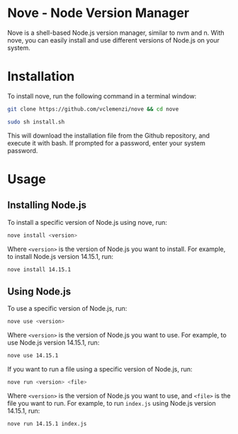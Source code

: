 # Nove - Node Version Manager

Nove is a shell-based Node.js version manager, similar to nvm and n. With nove, you can easily install and use different versions of Node.js on your system.

# Installation

To install nove, run the following command in a terminal window:

```bash
git clone https://github.com/vclemenzi/nove && cd nove
```

```bash
sudo sh install.sh
```

This will download the installation file from the Github repository, and execute it with bash. If prompted for a password, enter your system password.

# Usage

## Installing Node.js

To install a specific version of Node.js using nove, run:

```bash
nove install <version>
```

Where `<version>` is the version of Node.js you want to install. For example, to install Node.js version 14.15.1, run:

```bash
nove install 14.15.1
```

## Using Node.js

To use a specific version of Node.js, run:

```bash
nove use <version>
```

Where `<version>` is the version of Node.js you want to use. For example, to use Node.js version 14.15.1, run:

```bash
nove use 14.15.1
```

If you want to run a file using a specific version of Node.js, run:

```bash
nove run <version> <file>
```

Where `<version>` is the version of Node.js you want to use, and `<file>` is the file you want to run. For example, to run `index.js` using Node.js version 14.15.1, run:

```bash
nove run 14.15.1 index.js
```